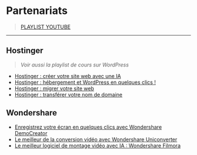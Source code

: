 # Partenariats

> [PLAYLIST YOUTUBE](https://www.youtube.com/playlist?list=PLrSOXFDHBtfF_WGMhMpYeE9OIvnjml8dJ)

---

## Hostinger

> _Voir aussi la playlist de cours sur WordPress_

+ [Hostinger : créer votre site web avec une IA](https://www.youtube.com/watch?v=-h6yAy_m0gE)
+ [Hostinger : hébergement et WordPress en quelques clics !](https://www.youtube.com/watch?v=MMpPUB1ACd0)
+ [Hostinger : migrer votre site web](https://www.youtube.com/watch?v=lN0BC154jmo)
+ [Hostinger : transférer votre nom de domaine](https://www.youtube.com/watch?v=dR83-KQeVLE)

## Wondershare

+ [Enregistrez votre écran en quelques clics avec Wondershare DemoCreator](https://www.youtube.com/watch?v=-xPcP5Lof8k)
+ [Le meilleur de la conversion vidéo avec Wondershare Uniconverter](https://www.youtube.com/watch?v=qe6oXyDVQik)
+ [Le meilleur logiciel de montage vidéo avec IA : Wondershare Filmora](https://www.youtube.com/watch?v=f0aG0BhNPSc)
